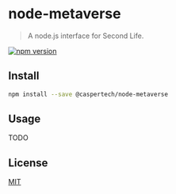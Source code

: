 # node-metaverse

> A node.js interface for Second Life.

[![npm version](https://badge.fury.io/js/%40caspertech%2Fnode-metaverse.svg)](https://badge.fury.io/js/%40caspertech%2Fnode-metaverse)

## Install

```bash
npm install --save @caspertech/node-metaverse
```

## Usage

TODO

## License

[MIT](http://vjpr.mit-license.org)
